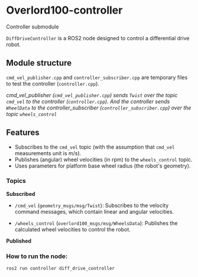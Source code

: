 # Overlord100-controller
Controller submodule

`DiffDriveController` is a ROS2 node designed to control a differential drive robot. 

## Module structure 

`cmd_vel_publisher.cpp` and `controller_subscriber.cpp` are temporary files to test the controller (`controller.cpp`).

*cmd_vel_publisher (`cmd_vel_publisher.cpp`) sends `Twist` over the topic `cmd_vel` to the controller (`controller.cpp`). And the controller sends `WheelData` to the controller_subscriber (`controller_subscriber.cpp`) over the topic `wheels_control`*


## Features

- Subscribes to the `cmd_vel` topic (with the assumption that `cmd_vel` measurements unit is m/s).
- Publishes (angular) wheel velocities (in rpm) to the `wheels_control` topic.
- Uses parameters for platform base wheel radius (the robot's geometry).

### Topics 

**Subscribed**

- `/cmd_vel` (`geometry_msgs/msg/Twist`): Subscribes to the velocity command messages, which contain linear and angular velocities. 

- `/wheels_control` (`overlord100_msgs/msg/WheelsData`): Publishes the calculated wheel velocities to control the robot. 

**Published** 

### How to run the node:

```ros2 run controller diff_drive_controller```